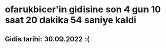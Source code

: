 # ofarukbicer'in gidisine son 4 gun 10 saat 20 dakika 54 saniye kaldi

## Gidis tarihi: 30.09.2022 :(